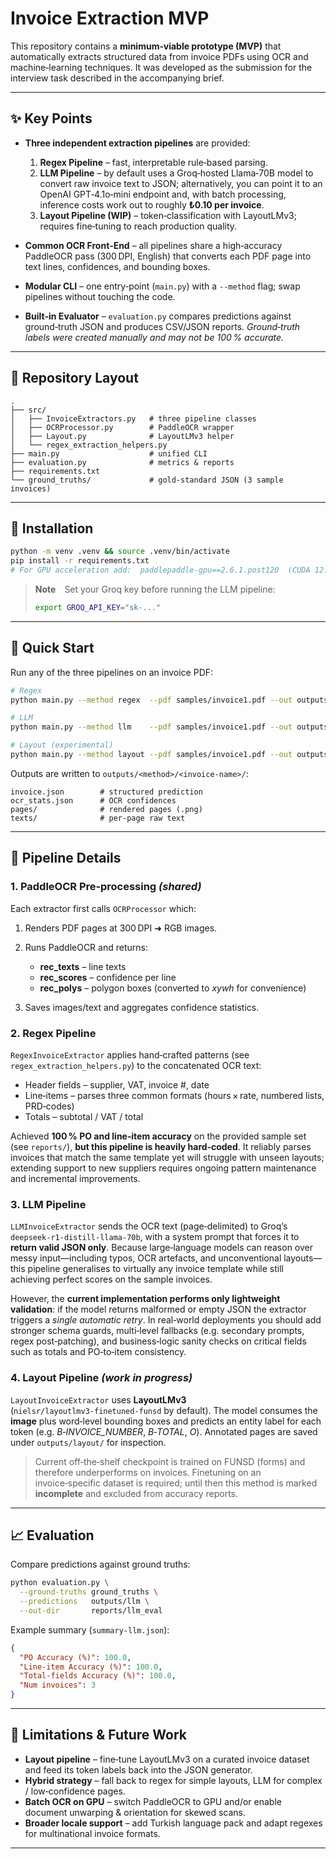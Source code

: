 # Invoice Extraction MVP

This repository contains a **minimum‑viable prototype (MVP)** that automatically extracts structured data from invoice PDFs using OCR and machine‑learning techniques. It was developed as the submission for the interview task described in the accompanying brief.

---

## ✨ Key Points

* **Three independent extraction pipelines** are provided:

  1. **Regex Pipeline** – fast, interpretable rule‑based parsing.
  2. **LLM Pipeline** – by default uses a Groq‑hosted Llama‑70B model to convert raw invoice text to JSON; alternatively, you can point it to an OpenAI GPT‑4.1o‑mini endpoint and, with batch processing, inference costs work out to roughly **₺0.10 per invoice**.
  3. **Layout Pipeline (WIP)** – token‑classification with LayoutLMv3; requires fine‑tuning to reach production quality.
* **Common OCR Front‑End** – all pipelines share a high‑accuracy PaddleOCR pass (300 DPI, English) that converts each PDF page into text lines, confidences, and bounding boxes.
* **Modular CLI** – one entry‑point (`main.py`) with a `--method` flag; swap pipelines without touching the code.
* **Built‑in Evaluator** – `evaluation.py` compares predictions against ground‑truth JSON and produces CSV/JSON reports. *Ground‑truth labels were created manually and may not be 100 % accurate.*

---

## 📂 Repository Layout

```
.
├── src/
│   ├── InvoiceExtractors.py   # three pipeline classes
│   ├── OCRProcessor.py        # PaddleOCR wrapper
│   ├── Layout.py              # LayoutLMv3 helper
│   └── regex_extraction_helpers.py
├── main.py                    # unified CLI
├── evaluation.py              # metrics & reports
├── requirements.txt
└── ground_truths/             # gold‑standard JSON (3 sample invoices)
```

---

## 🔧 Installation

```bash
python -m venv .venv && source .venv/bin/activate
pip install -r requirements.txt
# For GPU acceleration add:  paddlepaddle-gpu==2.6.1.post120  (CUDA 12.0 build)
```

> **Note** Set your Groq key before running the LLM pipeline:
>
> ```bash
> export GROQ_API_KEY="sk‑..."
> ```

---

## 🚀 Quick Start

Run any of the three pipelines on an invoice PDF:

```bash
# Regex
python main.py --method regex  --pdf samples/invoice1.pdf --out outputs

# LLM
python main.py --method llm    --pdf samples/invoice1.pdf --out outputs

# Layout (experimental)
python main.py --method layout --pdf samples/invoice1.pdf --out outputs
```

Outputs are written to `outputs/<method>/<invoice‑name>/`:

```
invoice.json        # structured prediction
ocr_stats.json      # OCR confidences
pages/              # rendered pages (.png)
texts/              # per‑page raw text
```

---

## 🧩 Pipeline Details

### 1. PaddleOCR Pre‑processing *(shared)*

Each extractor first calls `OCRProcessor` which:

1. Renders PDF pages at 300 DPI ➜ RGB images.
2. Runs PaddleOCR and returns:

   * **rec\_texts** – line texts
   * **rec\_scores** – confidence per line
   * **rec\_polys** – polygon boxes (converted to *xywh* for convenience)
3. Saves images/text and aggregates confidence statistics.

### 2. Regex Pipeline

`RegexInvoiceExtractor` applies hand‑crafted patterns (see `regex_extraction_helpers.py`) to the concatenated OCR text:

* Header fields – supplier, VAT, invoice #, date
* Line‑items – parses three common formats (hours × rate, numbered lists, PRD‑codes)
* Totals – subtotal / VAT / total

Achieved **100 % PO and line‑item accuracy** on the provided sample set (see `reports/`), **but this pipeline is heavily hard‑coded**. It reliably parses invoices that match the same template yet will struggle with unseen layouts; extending support to new suppliers requires ongoing pattern maintenance and incremental improvements.

### 3. LLM Pipeline

`LLMInvoiceExtractor` sends the OCR text (page‑delimited) to Groq’s `deepseek‑r1‑distill‑llama‑70b`, with a system prompt that forces it to **return valid JSON only**. Because large‑language models can reason over messy input—including typos, OCR artefacts, and unconventional layouts—this pipeline generalises to virtually any invoice template while still achieving perfect scores on the sample invoices.

However, the **current implementation performs only lightweight validation**: if the model returns malformed or empty JSON the extractor triggers a *single automatic retry*. In real‑world deployments you should add stronger schema guards, multi‑level fallbacks (e.g. secondary prompts, regex post‑patching), and business‑logic sanity checks on critical fields such as totals and PO‑to‑item consistency.

### 4. Layout Pipeline *(work in progress)*

`LayoutInvoiceExtractor` uses **LayoutLMv3** (`nielsr/layoutlmv3‑finetuned‑funsd` by default). The model consumes the **image** plus word‑level bounding boxes and predicts an entity label for each token (e.g. *B‑INVOICE\_NUMBER*, *B‑TOTAL*, *O*). Annotated pages are saved under `outputs/layout/` for inspection.

> Current off‑the‑shelf checkpoint is trained on FUNSD (forms) and therefore underperforms on invoices. Finetuning on an invoice‑specific dataset is required; until then this method is marked **incomplete** and excluded from accuracy reports.

---

## 📈 Evaluation

Compare predictions against ground truths:

```bash
python evaluation.py \
  --ground-truths ground_truths \
  --predictions   outputs/llm \
  --out-dir       reports/llm_eval
```

Example summary (`summary-llm.json`):

```json
{
  "PO Accuracy (%)": 100.0,
  "Line-item Accuracy (%)": 100.0,
  "Total-fields Accuracy (%)": 100.0,
  "Num invoices": 3
}
```

---

## 📝 Limitations & Future Work

* **Layout pipeline** – fine‑tune LayoutLMv3 on a curated invoice dataset and feed its token labels back into the JSON generator.
* **Hybrid strategy** – fall back to regex for simple layouts, LLM for complex / low‑confidence pages.
* **Batch OCR on GPU** – switch PaddleOCR to GPU and/or enable document unwarping & orientation for skewed scans.
* **Broader locale support** – add Turkish language pack and adapt regexes for multinational invoice formats.

---
